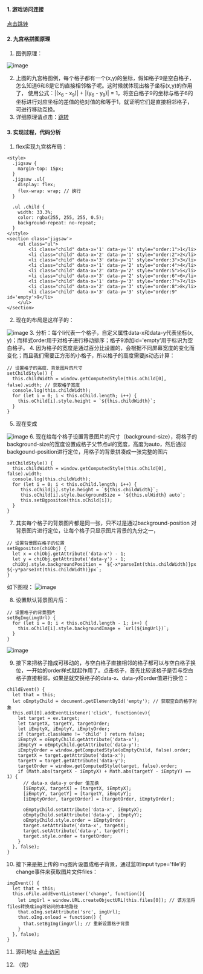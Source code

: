 #### 1. 游戏访问连接

[点击跳转](/note/demo/jigsaw.html)

#### 2. 九宫格拼图原理
1. 图例原理：

![image](https://note.youdao.com/yws/api/personal/file/A02CD4255D0D44C688AEE3A793B4FEAB?method=download&shareKey=2021a12838c8e08ba8179359679fc69f)

2. 上图的九宫格图例，每个格子都有一个(x,y)的坐标，假如格子9是空白格子，怎么知道6和8是它的直接相邻格子呢。这时候就体现出格子坐标(x,y)的作用了， 使用公式：|(x<sub>6</sub> - x<sub>9</sub>)| + |(y<sub>6</sub> - y<sub>9</sub>)| = 1，将空白格子9的坐标与格子6的坐标进行对应坐标的差值的绝对值的和等于1，就证明它们是直接相邻格子，可进行移动互换。
3. 详细原理请点击：[跳转](http://www.woshipm.com/rp/340913.html)

#### 3. 实现过程，代码分析
1. flex实现九宫格布局：
```
<style>
  .jigsaw {
    margin-top: 15px;
  }
  .jigsaw .ul{
    display: flex;
    flex-wrap: wrap; // 换行
  }
  
  .ul .child {
    width: 33.3%;
    color: rgba(255, 255, 255, 0.5);
    background-repeat: no-repeat;
  }
</style>
<section class='jigsaw'>
    <ul class="ul">
        <li class="child" data-x='1' data-y='1' style="order:1">1</li>
        <li class="child" data-x='2' data-y='1' style="order:2">2</li>
        <li class="child" data-x='3' data-y='1' style="order:3">3</li>
        <li class="child" data-x='1' data-y='2' style="order:4">4</li>
        <li class="child" data-x='2' data-y='2' style="order:5">5</li>
        <li class="child" data-x='3' data-y='2' style="order:6">6</li>
        <li class="child" data-x='1' data-y='3' style="order:7">7</li>
        <li class="child" data-x='2' data-y='3' style="order:8">8</li>
        <li class="child" data-x='3' data-y='3' style="order:9" id='empty'>9</li>
    </ul>
</section>
```
2. 现在的布局是这样子的：

![image](https://note.youdao.com/yws/api/personal/file/E90D977A12364AD7828493130A43D0DF?method=download&shareKey=6e3fe53b7d557cf9f4f02f35dadd8fa0)
3. 分析：每个li代表一个格子，自定义属性data-x和data-y代表坐标(x, y)；而样式order用于对格子进行移动排序；格子9添加id='empty'用于标识为空白格子。
4. 因为格子的宽度是通过百分比设置的，会根据不同屏幕宽度的变化而变化；而且我们需要正方形的小格子，所以格子的高度需要js动态计算：
```
// 设置格子的高度、背景图片的尺寸
setChildStyle() {
  this.childWidth = window.getComputedStyle(this.oChild[0], false).width; // 获取格子宽度
  console.log(this.childWidth);
  for (let i = 0; i < this.oChild.length; i++) {
    this.oChild[i].style.height = `${this.childWidth}`;
  }
}
```
5. 现在变成

![image](https://note.youdao.com/yws/api/personal/file/B54851A8674043FAAD84DD21A13C76B9?method=download&shareKey=17225e079853f454ae7769df2bd80765)
6. 现在给每个格子设置背景图片的尺寸（background-size），将格子的background-size的宽度设置成格子父节点ul的宽度，高度为auto，然后通过backgound-position进行定位，用格子的背景拼凑成一张完整的图片
```
setChildStyle() {
  this.childWidth = window.getComputedStyle(this.oChild[0], false).width;
  console.log(this.childWidth);
  for (let i = 0; i < this.oChild.length; i++) {
     this.oChild[i].style.height = `${this.childWidth}`;
     this.oChild[i].style.backgroundSize = `${this.ulWidth} auto`;
     this.setBgpositon(this.oChild[i]);
  }
}
```

7. 其实每个格子的背景图片都是同一张，只不过是通过background-position 对背景图片进行定位，让每个格子只显示图片背景的九分之一，
```
// 设置背景图在格子的位置
setBgpositon(chiObj) {
  let x = chiObj.getAttribute('data-x') - 1;
  let y = chiObj.getAttribute('data-y') - 1;
  chiObj.style.backgroundPosition = `${-x*parseInt(this.childWidth)}px ${-y*parseInt(this.childWidth)}px`;
}
```
如下图视：
![image](https://note.youdao.com/yws/api/personal/file/FD88F82036644EABBF2464869E9E4836?method=download&shareKey=e886829b55cc3883ec63d42817f1c324)

8. 设置默认背景图片后：
```
// 设置格子的背景图片
setBgImg(imgUrl) {
  for (let i = 0; i < this.oChild.length - 1; i++) {
    this.oChild[i].style.backgroundImage = `url(${imgUrl})`;
  }
}
```
![image](https://note.youdao.com/yws/api/personal/file/F28AF40EDE0F400AA5460DB6DD45AD11?method=download&shareKey=07162daa6237872246dee59154f1dfb6)

9. 接下来把格子撸成可移动的，与空白格子直接相邻的格子都可以与空白格子换位，一开始的order样式就起作用了。点击格子，首先比较该格子是否与空白格子直接相邻，如果是就交换格子的data-x、data-y和order值进行换位：
```
childEvent() {
  let that = this;
  let oEmptyChild = document.getElementById('empty'); // 获取空白的格子对象
  this.oUl[0].addEventListener('click', function(ev){
    let target = ev.target;
    let targetX, targetY, targetOrder;
    let iEmptyX, iEmptyY, iEmptyOrder;
    if (target.className != 'child' ) return false;
    iEmptyX = oEmptyChild.getAttribute('data-x');
    iEmptyY = oEmptyChild.getAttribute('data-y');
    iEmptyOrder = window.getComputedStyle(oEmptyChild, false).order;
    targetX = target.getAttribute('data-x');
    targetY = target.getAttribute('data-y');
    targetOrder = window.getComputedStyle(target, false).order;
    if (Math.abs(targetX - iEmptyX) + Math.abs(targetY - iEmptyY) == 1) {
      // data-x data-y order 值互换
      [iEmptyX, targetX] = [targetX, iEmptyX];
      [iEmptyY, targetY] = [targetY, iEmptyY];
      [iEmptyOrder, targetOrder] = [targetOrder, iEmptyOrder];

      oEmptyChild.setAttribute('data-x', iEmptyX);
      oEmptyChild.setAttribute('data-y', iEmptyY);
      oEmptyChild.style.order = iEmptyOrder;
      target.setAttribute('data-x', targetX);
      target.setAttribute('data-y', targetY);
      target.style.order = targetOrder;
    }
  }, false);
}
```
10. 接下来是把上传的img图片设置成格子背景，通过监听input type='file'的change事件来获取图片文件files：
```
imgEvent() {
  let that = this;
  this.oFile.addEventListener('change', function(){
    let imgUrl = window.URL.createObjectURL(this.files[0]); // 该方法将files转换成img可访问的本地路径
    that.oImg.setAttribute('src', imgUrl);
    that.oImg.onload = function() {
      that.setBgImg(imgUrl); // 重新设置格子背景
    }
  }, false);
}
```
11. 源码地址 [点击访问](https://github.com/chenyejun/jigsaw_same)

12. （完）